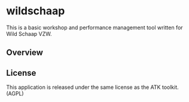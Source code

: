 wildschaap
==========

This is a basic workshop and performance management tool written for
Wild Schaap VZW.

Overview
--------


License
-------
This application is released under the same license as the ATK toolkit. (AGPL)
